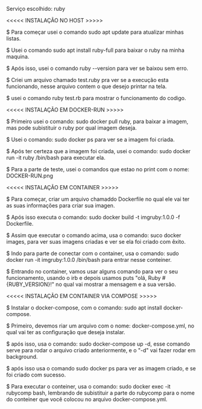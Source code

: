 Serviço escolhido: ruby

<<<<< INSTALAÇÃO NO HOST >>>>>

$ Para começar usei o comando sudo apt update para atualizar minhas listas. 

$ Usei o comando sudo apt install ruby-full para baixar o ruby na minha maquina.

$ Após isso, usei o comando ruby --version para ver se baixou sem erro.

$ Criei um arquivo chamado test.ruby pra ver se a execução esta funcionando, nesse arquivo contem o que desejo printar na tela.

$ usei o comando ruby test.rb para mostrar o funcionamento do codigo.

<<<<< INSTALAÇÃO EM DOCKER-RUN >>>>>

$ Primeiro usei o comando: sudo docker pull ruby, para baixar a imagem, mas pode subistituir o ruby por qual imagem deseja.

$ Usei o comando: sudo docker ps para ver se a imagem foi criada.

$ Após ter certeza que a imagem foi criada, usei o comando: sudo docker run -it ruby /bin/bash  para executar ela.

$ Para a parte de teste, usei o comandos que estao no print com o nome: DOCKER-RUN.png

<<<<< INSTALAÇÃO EM CONTAINER >>>>>

$ Para começar, criar um arquivo chamaddo Dockerfile no qual ele vai ter as suas informações para criar sua imagen.

$ Após isso executa o comando: sudo docker build -t imgruby:1.0.0 -f Dockerfile.

$ Assim que executar o comando acima, usa o comando: suco docker images, para ver suas imagens criadas e ver se ela foi criado com êxito.

$ Indo para parte de conectar com o container, usa o comando: sudo docker run -it imgruby:1.0.0 /bin/bash para entrar nesse conteiner.

$ Entrando no container, vamos usar alguns comando para ver o seu funcionamento, usando o irb e depois usamos puts "olá, Ruby #{RUBY_VERSION}!" no qual vai mostrar a mensagem e a sua versão.

<<<<< INSTALAÇÃO EM CONTAINER VIA COMPOSE >>>>>

$ Instalar o docker-compose, com o comando: sudo apt install docker-compose.

$ Primeiro, devemos riar um arquivo com o nome: docker-compose.yml, no qual vai ter as configuração que deseja instalar.

$ após isso, usa o comando: sudo docker-compose up -d, esse comando serve para rodar o arquivo criado anteriormente, e o "-d" vai fazer rodar em background.

$ após isso usa o comando sudo docker ps para ver as imagem criado, e se foi criado com sucesso.

$ Para executar o conteiner, usa o comando: sudo docker exec -it rubycomp bash, lembrando de subistituir a parte do rubycomp para o nome do conteiner que você colocou no arquivo docker-compose.yml.
